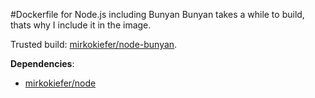 #Dockerfile for Node.js including Bunyan
Bunyan takes a while to build, thats why I include it in the image.

Trusted build: [mirkokiefer/node-bunyan](https://index.docker.io/u/mirkokiefer/node-bunyan/).

**Dependencies**:
- [mirkokiefer/node](https://github.com/mirkokiefer/dockerfile-node)

